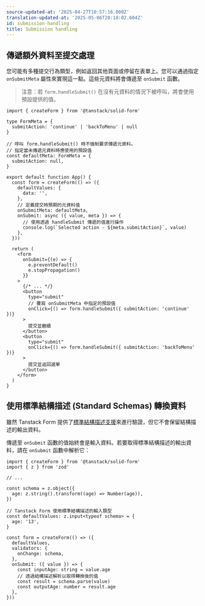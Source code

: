 ```yaml
---
source-updated-at: '2025-04-27T10:57:16.000Z'
translation-updated-at: '2025-05-06T20:18:02.604Z'
id: submission-handling
title: Submission handling
---
```


## 傳遞額外資料至提交處理

您可能有多種提交行為類型，例如返回其他頁面或停留在表單上。您可以通過指定 `onSubmitMeta` 屬性來實現這一點。這些元資料將會傳遞至 `onSubmit` 函數。

> 注意：若 `form.handleSubmit()` 在沒有元資料的情況下被呼叫，將會使用預設提供的值。

```tsx
import { createForm } from '@tanstack/solid-form'

type FormMeta = {
  submitAction: 'continue' | 'backToMenu' | null
}

// 呼叫 form.handleSubmit() 時不強制要求傳遞元資料。
// 指定當未傳遞元資料時應使用的預設值
const defaultMeta: FormMeta = {
  submitAction: null,
}

export default function App() {
  const form = createForm(() => ({
    defaultValues: {
      data: '',
    },
    // 定義提交時預期的元資料值
    onSubmitMeta: defaultMeta,
    onSubmit: async ({ value, meta }) => {
      // 使用透過 handleSubmit 傳遞的值進行操作
      console.log(`Selected action - ${meta.submitAction}`, value)
    },
  }))

  return (
    <form
      onSubmit={(e) => {
        e.preventDefault()
        e.stopPropagation()
      }}
    >
      {/* ... */}
      <button
        type="submit"
        // 覆寫 onSubmitMeta 中指定的預設值
        onClick={() => form.handleSubmit({ submitAction: 'continue' })}
      >
        提交並繼續
      </button>
      <button
        type="submit"
        onClick={() => form.handleSubmit({ submitAction: 'backToMenu' })}
      >
        提交並返回選單
      </button>
    </form>
  )
}
```

## 使用標準結構描述 (Standard Schemas) 轉換資料

雖然 Tanstack Form 提供了[標準結構描述支援](./validation.md)來進行驗證，但它不會保留結構描述的輸出資料。

傳遞至 `onSubmit` 函數的值始終會是輸入資料。若要取得標準結構描述的輸出資料，請在 `onSubmit` 函數中解析它：

```tsx
import { createForm } from '@tanstack/solid-form'
import { z } from 'zod'

// ...

const schema = z.object({
  age: z.string().transform((age) => Number(age)),
})

// Tanstack Form 使用標準結構描述的輸入類型
const defaultValues: z.input<typeof schema> = {
  age: '13',
}

const form = createForm(() => ({
  defaultValues,
  validators: {
    onChange: schema,
  },
  onSubmit: ({ value }) => {
    const inputAge: string = value.age
    // 透過結構描述解析以取得轉換後的值
    const result = schema.parse(value)
    const outputAge: number = result.age
  },
}))
```
